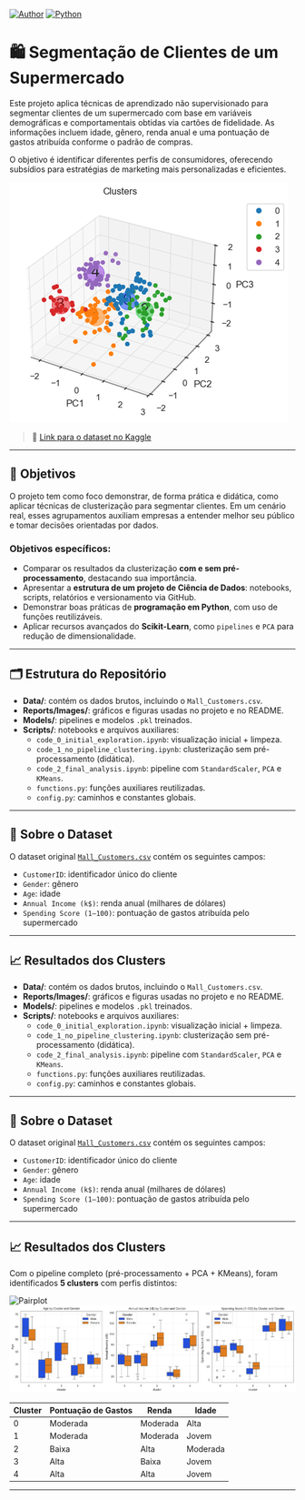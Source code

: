 [![Author](https://img.shields.io/badge/Author-Jairo%20Macedo-red.svg)](https://www.linkedin.com/in/jairomacedo/)
[![Python](https://img.shields.io/badge/Python-3.12.10-blue.svg)](https://www.python.org/)

# 🛍️ Segmentação de Clientes de um Supermercado

Este projeto aplica técnicas de aprendizado não supervisionado para segmentar clientes de um supermercado com base em variáveis demográficas e comportamentais obtidas via cartões de fidelidade. As informações incluem idade, gênero, renda anual e uma pontuação de gastos atribuída conforme o padrão de compras.

O objetivo é identificar diferentes perfis de consumidores, oferecendo subsídios para estratégias de marketing mais personalizadas e eficientes.

![Visualização PCA 3D](Reports/Images/clusters_visualizacao.png)

> 📂 [Link para o dataset no Kaggle](https://www.kaggle.com/vjchoudhary7/customer-segmentation-tutorial-in-python)

---

## 🎯 Objetivos

O projeto tem como foco demonstrar, de forma prática e didática, como aplicar técnicas de clusterização para segmentar clientes. Em um cenário real, esses agrupamentos auxiliam empresas a entender melhor seu público e tomar decisões orientadas por dados.

### Objetivos específicos:

- Comparar os resultados da clusterização **com e sem pré-processamento**, destacando sua importância.
- Apresentar a **estrutura de um projeto de Ciência de Dados**: notebooks, scripts, relatórios e versionamento via GitHub.
- Demonstrar boas práticas de **programação em Python**, com uso de funções reutilizáveis.
- Aplicar recursos avançados do **Scikit-Learn**, como `pipelines` e `PCA` para redução de dimensionalidade.

---

## 🗂️ Estrutura do Repositório


- **Data/**: contém os dados brutos, incluindo o `Mall_Customers.csv`.
- **Reports/Images/**: gráficos e figuras usadas no projeto e no README.
- **Models/**: pipelines e modelos `.pkl` treinados.
- **Scripts/**: notebooks e arquivos auxiliares:
  - `code_0_initial_exploration.ipynb`: visualização inicial + limpeza.
  - `code_1_no_pipeline_clustering.ipynb`: clusterização sem pré-processamento (didática).
  - `code_2_final_analysis.ipynb`: pipeline com `StandardScaler`, `PCA` e `KMeans`.
  - `functions.py`: funções auxiliares reutilizadas.
  - `config.py`: caminhos e constantes globais.

---

## 📑 Sobre o Dataset

O dataset original [`Mall_Customers.csv`](Data/raw/Mall_Customers.csv) contém os seguintes campos:

- `CustomerID`: identificador único do cliente
- `Gender`: gênero
- `Age`: idade
- `Annual Income (k$)`: renda anual (milhares de dólares)
- `Spending Score (1–100)`: pontuação de gastos atribuída pelo supermercado

---

## 📈 Resultados dos Clusters


- **Data/**: contém os dados brutos, incluindo o `Mall_Customers.csv`.
- **Reports/Images/**: gráficos e figuras usadas no projeto e no README.
- **Models/**: pipelines e modelos `.pkl` treinados.
- **Scripts/**: notebooks e arquivos auxiliares:
  - `code_0_initial_exploration.ipynb`: visualização inicial + limpeza.
  - `code_1_no_pipeline_clustering.ipynb`: clusterização sem pré-processamento (didática).
  - `code_2_final_analysis.ipynb`: pipeline com `StandardScaler`, `PCA` e `KMeans`.
  - `functions.py`: funções auxiliares reutilizadas.
  - `config.py`: caminhos e constantes globais.

---

## 📑 Sobre o Dataset

O dataset original [`Mall_Customers.csv`](Data/raw/Mall_Customers.csv) contém os seguintes campos:

- `CustomerID`: identificador único do cliente
- `Gender`: gênero
- `Age`: idade
- `Annual Income (k$)`: renda anual (milhares de dólares)
- `Spending Score (1–100)`: pontuação de gastos atribuída pelo supermercado

---

## 📈 Resultados dos Clusters

Com o pipeline completo (pré-processamento + PCA + KMeans), foram identificados **5 clusters** com perfis distintos:

![Pairplot](Reports/Images/clusters-visualizacao.png)
![Boxplot por Gênero](Reports/Images/clusters_visualizacao_gender.png)

| Cluster | Pontuação de Gastos | Renda    | Idade    |
|---------|---------------------|----------|----------|
| 0       | Moderada            | Moderada | Alta     |
| 1       | Moderada            | Moderada | Jovem    |
| 2       | Baixa               | Alta     | Moderada |
| 3       | Alta                | Baixa    | Jovem    |
| 4       | Alta                | Alta     | Jovem    |

---
